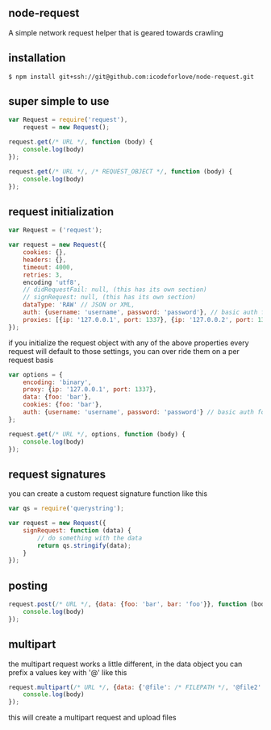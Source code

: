 ## node-request

A simple network request helper that is geared towards crawling

## installation

    $ npm install git+ssh://git@github.com:icodeforlove/node-request.git

## super simple to use

```javascript
var Request = require('request'),
	request = new Request();

request.get(/* URL */, function (body) {
	console.log(body)
});

request.get(/* URL */, /* REQUEST_OBJECT */, function (body) {
	console.log(body)
});
```

## request initialization

```javascript
var Request = ('request');

var request = new Request({
	cookies: {},
	headers: {},
	timeout: 4000,
	retries: 3,
	encoding 'utf8',
	// didRequestFail: null, (this has its own section)
	// signRequest: null, (this has its own section)
	dataType: 'RAW' // JSON or XML,
	auth: {username: 'username', password: 'password'}, // basic auth for all requests
	proxies: [{ip: '127.0.0.1', port: 1337}, {ip: '127.0.0.2', port: 1337}, {ip: '127.0.0.3', port: 1337}] // rotating proxy array
});
```

if you initialize the request object with any of the above properties every request will default to those settings, you can over ride them on a per request basis

```javascript
var options = {
	encoding: 'binary',
	proxy: {ip: '127.0.0.1', port: 1337},
	data: {foo: 'bar'},
	cookies: {foo: 'bar'},
	auth: {username: 'username', password: 'password'} // basic auth for request
};

request.get(/* URL */, options, function (body) {
	console.log(body)
});
```

## request signatures

you can create a custom request signature function like this

```javascript
var qs = require('querystring');

var request = new Request({
	signRequest: function (data) {
		// do something with the data
		return qs.stringify(data);
	}
});
```

## posting

```javascript
request.post(/* URL */, {data: {foo: 'bar', bar: 'foo'}}, function (body) {
	console.log(body)
});
```

## multipart

the multipart request works a little different, in the data object you can prefix a values key with '@' like this

```javascript
request.multipart(/* URL */, {data: {'@file': /* FILEPATH */, '@file2': /* FILEPATH */, bar: 'foo'}}, function (body) {
	console.log(body)
});
```

this will create a multipart request and upload files
